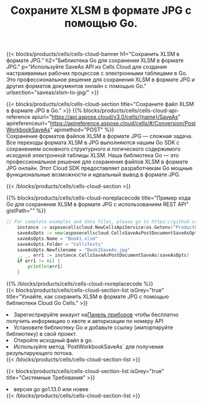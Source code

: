 ﻿---
title:  Сохраните XLSM в формате JPG с помощью Go.
description:  Использование Aspose.Cells Cloud SDK для Go для сохранения файла формата XLSM в формате JPG.
kwords: Excel, Save XLSM as JPG, REST, Go
howto: How to save XLSM as JPG using Aspose.Cells Cloud Go library.
---
{{< blocks/products/cells/cells-cloud-banner h1="Сохранить XLSM в формате JPG." h2="Библиотека Go для сохранения XLSM в формате JPG." p="Используйте SaveAs API из Cells Cloud для создания настраиваемых рабочих процессов с электронными таблицами в Go. Это профессиональное решение для сохранения XLSM в формате JPG и других форматов документов онлайн с помощью Go." urlsection="saveas/xlsm-to-jpg/" >}}

{{< blocks/products/cells/cells-cloud-section title="Сохраните файл XLSM в формате JPG в Go." >}}
{{% blocks/products/cells/cells-cloud-api-reference apiurl="https://api.aspose.cloud/v3.0/cells/{name}/SaveAs" apireferenceurl="https://apireference.aspose.cloud/cells/#/Conversion/PostWorkbookSaveAs" apimethod="POST" %}}
<br/>
Сохранение форматов файлов XLSM в формате JPG — сложная задача. Все переходы формата XLSM в JPG выполняются нашим Go SDK с сохранением основного структурного и логического содержимого исходной электронной таблицы XLSM. Наша библиотека Go — это профессиональное решение для сохранения файлов XLSM в формате JPG онлайн. Этот Cloud SDK предоставляет разработчикам Go мощные функциональные возможности и идеальный вывод в формате JPG.

{{< /blocks/products/cells/cells-cloud-section >}}

{{% blocks/products/cells/cells-cloud-noreplacecode title="Пример кода Go для сохранения XLSM в формате JPG с использованием REST API" gistPath="" %}}
  
```go
// For complete examples and data files, please go to https://github.com/aspose-cells-cloud/aspose-cells-cloud-go/
    instance := asposecellscloud.NewCellsApiService(os.Getenv("ProductClientId"), os.Getenv("ProductClientSecret"))
    saveAsOpts := new(asposecellscloud.CellsSaveAsPostDocumentSaveAsOpts)
    saveAsOpts.Name = "Book1.xlsm"
    saveAsOpts.Folder = "CellsTests"
    saveAsOpts.Newfilename = "Book1SaveAs.jpg"
    _, _, err1 := instance.CellsSaveAsPostDocumentSaveAs(saveAsOpts)
    if err1 != nil {
	    println(err1)
    }
```
  
{{% /blocks/products/cells/cells-cloud-noreplacecode %}}
<br/>
{{< blocks/products/cells/cells-cloud-section-list isGrey="true" title="Узнайте, как сохранить XLSM в формате JPG с помощью библиотеки Cloud Go Cells." >}}
<li> Зарегистрируйте аккаунт на<a href="https://dashboard.aspose.cloud/">Панель приборов</a> чтобы бесплатно получить информацию о квоте и авторизации по номеру API</li>
<li>Установите библиотеку Go и добавьте ссылку (импортируйте библиотеку) в свой проект.</li>
<li>Откройте исходный файл в go.</li>
<li>Используйте метод `PostWorkbookSaveAs` для получения результирующего потока.</li>
{{< /blocks/products/cells/cells-cloud-section-list >}}

{{< blocks/products/cells/cells-cloud-section-list isGrey="true" title="Системные Требования" >}}
<li>версия go go1.13.0 или новее</li>
{{< /blocks/products/cells/cells-cloud-section-list >}}
